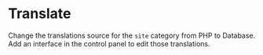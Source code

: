 # Translate

Change the translations source for the `site` category from PHP to Database. Add an interface in the control panel to edit those translations.
